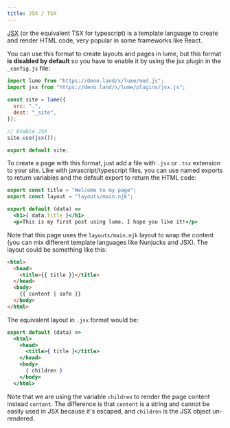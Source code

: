```yaml
---
title: JSX / TSX
---
```


[JSX](https://facebook.github.io/jsx/) (or the equivalent TSX for typescript) is a template language to create and render HTML code, very popular in some frameworks like React.

You can use this format to create layouts and pages in lume, but this format **is disabled by default** so you have to enable it by using the jsx plugin in the `_config.js` file:

```js
import lume from "https://deno.land/x/lume/mod.js";
import jsx from "https://deno.land/x/lume/plugins/jsx.js";
  
const site = lume({
  src: ".",
  dest: "_site",
});

// Enable JSX
site.use(jsx());

export default site;
```

To create a page with this format, just add a file with `.jsx` or `.tsx` extension to your site. Like with javascript/typescript files, you can use named exports to return variables and the default export to return the HTML code:

```jsx
export const title = "Welcome to my page";
export const layout = "layouts/main.njk";

export default (data) => 
  <h1>{ data.title }</h1>
  <p>This is my first post using lume. I hope you like it!</p>
```

Note that this page uses the `layouts/main.njk` layout to wrap the content (you can mix different template languages like Nunjucks and JSX). The layout could be something like this:

```html
<html>
  <head>
    <title>{{ title }}</title>
  </head>
  <body>
    {{ content | safe }}
  </body>
</html>
```

The equivalent layout in `.jsx` format would be:

```jsx
export default (data) =>
  <html>
    <head>
      <title>{ title }</title>
    </head>
    <body>
      { children }
    </body>
  </html>
```

Note that we are using the variable `children` to render the page content instead `content`. The difference is that `content` is a string and cannot be easily used in JSX because it's escaped, and `children` is the JSX object un-rendered.